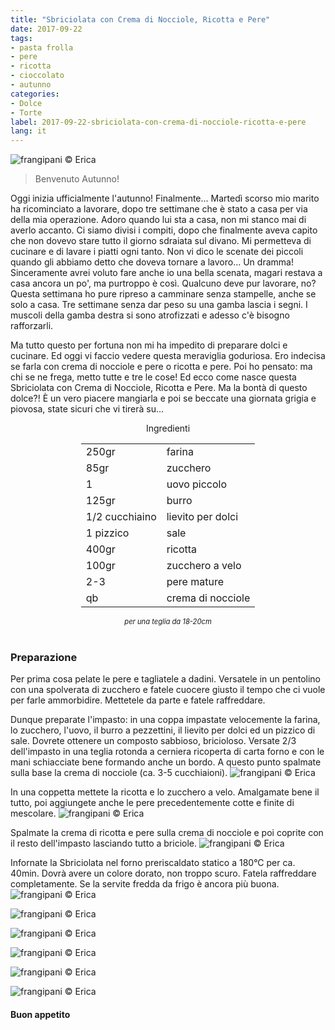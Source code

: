 ```yaml
---
title: "Sbriciolata con Crema di Nocciole, Ricotta e Pere"
date: 2017-09-22
tags:
- pasta frolla
- pere
- ricotta
- cioccolato
- autunno
categories:
- Dolce
- Torte
label: 2017-09-22-sbriciolata-con-crema-di-nocciole-ricotta-e-pere
lang: it 
---
```

![](header.jpg "frangipani © Erica")

> Benvenuto Autunno!

Oggi inizia ufficialmente l'autunno! Finalmente... Martedì scorso mio marito ha ricominciato a lavorare, dopo tre settimane che è stato a casa per via della mia operazione. Adoro quando lui sta a casa, non mi stanco mai di averlo accanto. Ci siamo divisi i compiti, dopo che finalmente aveva capito che non dovevo stare tutto il giorno sdraiata sul divano. Mi permetteva di cucinare e di lavare i piatti ogni tanto. Non vi dico le scenate dei piccoli quando gli abbiamo detto che doveva tornare a lavoro... Un dramma! Sinceramente avrei voluto fare anche io una bella scenata, magari restava a casa ancora un po', ma purtroppo è così. Qualcuno deve pur lavorare, no? Questa settimana ho pure ripreso a camminare senza stampelle, anche se solo a casa. Tre settimane senza dar peso su una gamba lascia i segni. I muscoli della gamba destra si sono atrofizzati e adesso c'è bisogno rafforzarli. 

Ma tutto questo per fortuna non mi ha impedito di preparare dolci e cucinare. Ed oggi vi faccio vedere questa meraviglia goduriosa. Ero indecisa se farla con crema di nocciole e pere o ricotta e pere. Poi ho pensato: ma chi se ne frega, metto tutte e tre le cose! Ed ecco come nasce questa Sbriciolata con Crema di Nocciole, Ricotta e Pere. Ma la bontà di questo dolce?! È un vero piacere mangiarla e poi se beccate una giornata grigia e piovosa, state sicuri che vi tirerà su...

<div id="wrapper" style="text-align: center">
  <div id="yourdiv" style="display: inline-block;">
    <div class="ingredients">
      <div class="ingredients-title">Ingredienti</div>
      <table>
        <tbody>
          </tr>
          <tr>
            <td>250gr</td>
            <td>farina</td>
          </tr>
          <tr>
            <td>85gr</td>
            <td>zucchero</td>
          </tr>
          <tr>
            <td>1</td>
            <td>uovo piccolo</td>
          </tr>
          <tr>
            <td>125gr</td>
            <td>burro</td>
          </tr>
          <tr>
            <td>1/2 cucchiaino</td>
            <td>lievito per dolci</td>
          </tr>
          <tr>
            <td>1 pizzico</td>
            <td>sale</td>
          </tr>
          <tr>
            <td>400gr</td>
            <td>ricotta</td>
           </tr>
          <tr>
            <td>100gr</td>
            <td>zucchero a velo</td>
          </tr>
          <tr>
            <td>2-3</td>
            <td>pere mature</td>
          </tr>
          <tr>
            <td>qb</td>
            <td>crema di nocciole</td>
          </tr>
        </tbody>
      </table>
      <i class="pull-right" style="font-size: 80%;">per una teglia da 18-20cm</i>
      <br></br>
    </div>
  </div>
</div>


<h3>
  <font color="grey">
    <i class="fa-solid fa-gears"></i>
  </font> Preparazione
</h3>

Per prima cosa pelate le pere e tagliatele a dadini. Versatele in un pentolino con una spolverata di zucchero e fatele cuocere giusto il tempo che ci vuole per farle ammorbidire. Mettetele da parte e fatele raffreddare. 

Dunque preparate l'impasto: in una coppa impastate velocemente la farina, lo zucchero, l'uovo, il burro a pezzettini, il lievito per dolci ed un pizzico di sale. Dovrete ottenere un composto sabbioso, bricioloso. Versate 2/3 dell'impasto in una teglia rotonda a cerniera ricoperta di carta forno e con le mani schiacciate bene formando anche un bordo. A questo punto spalmate sulla base la crema di nocciole (ca. 3-5 cucchiaioni).
![](cremanocciole.jpg "frangipani © Erica")

In una coppetta mettete la ricotta e lo zucchero a velo. Amalgamate bene il tutto, poi aggiungete anche le pere precedentemente cotte e finite di mescolare.
![](ricottaepere.jpg "frangipani © Erica")

Spalmate la crema di ricotta e pere sulla crema di nocciole e poi coprite con il resto dell'impasto lasciando tutto a briciole.
![](teglia.jpg "frangipani © Erica")

Infornate la Sbriciolata nel forno preriscaldato statico a 180°C per ca. 40min. Dovrà avere un colore dorato, non troppo scuro. Fatela raffreddare completamente. Se la servite fredda da frigo è ancora più buona.
![](risultato1.jpg "frangipani © Erica")

![](risultato2.jpg "frangipani © Erica")

![](risultato3.jpg "frangipani © Erica")

![](risultato4.jpg "frangipani © Erica")

![](risultato5.jpg "frangipani © Erica")

![](risultato6.jpg "frangipani © Erica")

<h4>Buon appetito
  <font color="red">
    <i class="fa-regular fa-face-smile"></i>
  </font>
</h4>